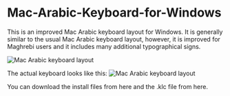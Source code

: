 # Mac-Arabic-Keyboard-for-Windows
This is an improved Mac Arabic keyboard layout for Windows. It is generally similar to the usual Mac Arabic keyboard layout, however, it is improved for Maghrebi users and it includes many additional typographical signs.

![Mac Arabic keyboard layout](https://upload.wikimedia.org/wikipedia/commons/9/92/KB_Arabic_MAC.svg "Mac Arabic keyboard layout")

The actual keyboard looks like this:
![Mac Arabic keyboard layout](https://upload.wikimedia.org/wikipedia/commons/9/92/KB_Arabic_MAC.svg "Mac Arabic keyboard layout")

You can download the install files from here and the .klc file from here.
